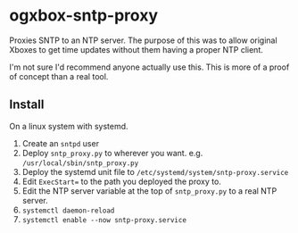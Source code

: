 # ogxbox-sntp-proxy
Proxies SNTP to an NTP server. The purpose of this was to allow original Xboxes to get time updates without them having a proper NTP client.

I'm not sure I'd recommend anyone actually use this. This is more of a proof of concept than a real tool.

## Install

On a linux system with systemd.

1. Create an `sntpd` user
1. Deploy `sntp_proxy.py` to wherever you want. e.g. `/usr/local/sbin/sntp_proxy.py`
1. Deploy the systemd unit file to `/etc/systemd/system/sntp-proxy.service`
1. Edit `ExecStart=` to the path you deployed the proxy to.
1. Edit the NTP server variable at the top of `sntp_proxy.py` to a real NTP server.
1. `systemctl daemon-reload`
1. `systemctl enable --now sntp-proxy.service`
